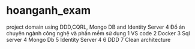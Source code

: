 # hoanganh_exam
project domain using DDD,CQRL, Mongo DB and Identity Server 4
Đồ án chuyên ngành 
công nghệ và phần mềm sử dụng
1 VS code
2 Docker
3 Sql server
4 Mongo Db
5 Identity Server 4
6 DDD
7 Clean architecture
